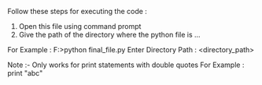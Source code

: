 Follow these steps for executing the code : 
1) Open this file using command prompt
2) Give the path of the directory where the python file is ...

For Example :
F:\>python final_file.py
Enter Directory Path : <directory_path>

Note :-
Only works for print statements with double quotes 
For Example :
print "abc"